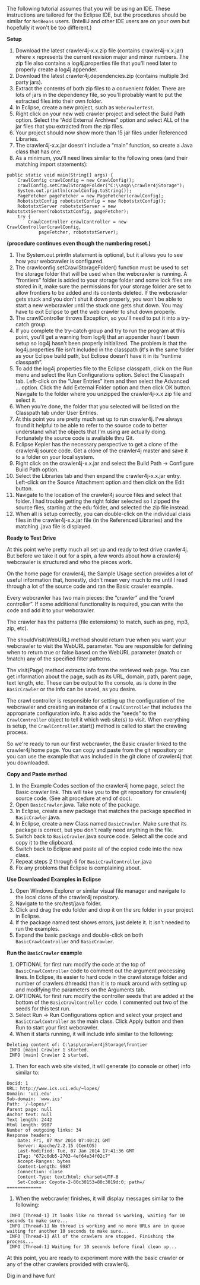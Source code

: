 The following tutorial assumes that you will be using an IDE. These instructions are tailored for the Eclipse IDE, but the procedures should be similar for `NetBeans` users. (IntelliJ and other IDE users are on your own but hopefully it won't be too different.)

**Setup**
  1. Download the latest crawler4j-x.x.zip file (contains crawler4j-x.x.jar) where x represents the current revision major and minor numbers. The zip file also contains a log4j.properties file that you'll need later to properly create a log4j appender.
  1. Download the latest crawler4j.dependencies.zip (contains multiple 3rd party jars).
  1. Extract the contents of both zip files to a convenient folder. There are lots of jars in the dependency file, so you'll probably want to put the extracted files into their own folder.
  1. In Eclipse, create a new project, such as `WebcrawlerTest`.
  1. Right click on your new web crawler project and select the Build Path option. Select the “Add External Archives” option and select ALL of the jar files that you extracted from the zip files.
  1. Your project should now show more than 15 jar files under Referenced Libraries.
  1. The crawler4j-x.x.jar doesn't include a “main” function, so create a Java class that has one.
  1. As a minimum, you'll need lines similar to the following ones (and their matching import statements):
```
public static void main(String[] args) {
	CrawlConfig crawlConfig = new CrawlConfig();
	crawlConfig.setCrawlStorageFolder("C:\\asp\\crawler4jStorage");
	System.out.println(crawlConfig.toString());
	PageFetcher pageFetcher = new PageFetcher(crawlConfig);
	RobotstxtConfig robotstxtConfig = new RobotstxtConfig();
	RobotstxtServer robotstxtServer = new RobotstxtServer(robotstxtConfig, pageFetcher);
	try {
		CrawlController crawlController = new CrawlController(crawlConfig,
			pageFetcher, robotstxtServer);
```

**(procedure continues even though the numbering reset.)**
  1. The System.out.println statement is optional, but it allows you to see how your webcrawler is configured.
  1. The crawlconfig.setCrawlStorageFolder() function must be used to set the storage folder that will be used when the webcrawler is running. A “frontiers” folder is added to your storage folder and some lock files are stored in it, make sure the permissions for your storage folder are set to allow frontiers to be added and its contents deleted. If the webcrawler gets stuck and you don't shut it down properly, you won't be able to start a new webcrawler until the stuck one gets shut down. You may have to exit Eclipse to get the web crawler to shut down properly.
  1. The crawlController throws Exception, so you'll need to put it into a try-catch group.
  1. If you complete the try-catch group and try to run the program at this point, you'll get a warning from log4j that an appender hasn't been setup so log4j hasn't been properly initialized. The problem is that the log4j.properties file isn't included in the classpath (it's in the same folder as your Eclipse build path, but Eclipse doesn't have it in its “runtime classpath”.
  1. To add the log4j.properties file to the Eclipse classpath, click on the Run menu and select the Run Configurations option. Select the Classpath tab. Left-click on the “User Entries” item and then select the Advanced … option. Click the Add External Folder option and then click OK button. Navigate to the folder where you unzipped the crawler4j-x.x zip file and select it.
  1. When you're done, the folder that you selected will be listed on the Classpath tab under User Entries.
  1. At this point you are pretty much set up to run crawler4j. I've always found it helpful to be able to refer to the source code to better understand what the objects that I'm using are actually doing. Fortunately the source code is available thru Git.
  1. Eclipse Kepler has the necessary perspective to get a clone of the crawler4j source code. Get a clone of the crawler4j master and save it to a folder on your local system.
  1. Right click on the crawler4j-x.x.jar and select the Build Path → Configure Build Path option.
  1. Select the Libraries tab and then expand the crawler4j-x.x.jar entry. Left-click on the Source Attachment option and then click on the Edit button.
  1. Navigate to the location of the crawler4j source files and select that folder. I had trouble getting the right folder selected so I zipped the source files, starting at the edu folder, and selected the zip file instead.
  1. When all is setup correctly, you can double-click on the individual class files in the crawler4j-x.x.jar file (in the Referenced Libraries) and the matching .java file is displayed.

**Ready to Test Drive**

At this point we're pretty much all set up and ready to test drive crawler4j. But before we take it out for a spin, a few words about how a crawler4j webcrawler is structured and who the pieces work.

On the home page for crawler4j, the Sample Usage section provides a lot of useful information that, honestly, didn't mean very much to me until I read through a lot of the source code and ran the Basic crawler example.

Every webcrawler has two main pieces: the “crawler” and the “crawl controller”. If some additional functionality is required, you can write the code and add it to your webcrawler.

The crawler has the patterns (file extensions) to match, such as png, mp3, zip, etc).

The shouldVisit(WebURL) method should return true when you want your webcrawler to visit the WebURL parameter. You are responsible for defining when to return true or false based on the  WebURL parameter (match or !match) any of the specified filter patterns.

The visit(Page) method extracts info from the retrieved web page. You can get information about the page, such as its URL, domain, path, parent page, text length, etc. These can be output to the console, as is done in the `BasicCrawler` or the info can be saved, as you desire.

The crawl controller is responsible for setting up the configuration of the webcrawler and creating an instance of a `CrawlController` that includes the appropriate configuration info. It also adds the “seeds” to the `CrawlController` object to tell it which web site(s) to visit. When everything is setup, the `CrawlController`.start() method is called to start the crawling process.

So we're ready to run our first webcrawler, the Basic crawler linked to the crawler4j home page. You can copy and paste from the git repository or you can use the example that was included in the git clone of crawler4j that you downloaded.

**Copy and Paste method**
  1. In the Example Codes section of the crawler4j home page, select the Basic crawler link. This will take you to the git repository for crawler4j source code. (See alt procedure at end of doc).
  1. Open `BasicCrawler`.java. Take note of the package.
  1. In Eclipse, create a new package that matches the package specified in `BasicCrawler`.java.
  1. In Eclipse, create a new Class named `BasicCrawler`. Make sure that its package is correct, but you don't really need anything in the file.
  1. Switch back to `BasicCrawler`.java source code. Select all the code and copy it to the clipboard.
  1. Switch back to Eclipse and paste all of the copied code into the new class.
  1. Repeat steps 2 through 6 for `BasicCrawlController`.java
  1. Fix any problems that Eclipse is complaining about.

**Use Downloaded Examples in Eclipse**
  1. Open Windows Explorer or similar visual file manager and navigate to the local clone of the crawler4j repository.
  1. Navigate to the src/test/java folder.
  1. Click and drag the edu folder and drop it on the src folder in your project in Eclipse.
  1. If the package named test shows errors, just delete it. It isn't needed to run the examples.
  1. Expand the basic package and double-click on both `BasicCrawlController` and `BasicCrawler`.

**Run the `BasicCrawler` example**
  1. OPTIONAL for first run: modify the code at the top of `BasicCrawlController` code to comment out the argument processing lines. In Eclipse, its easier to hard code in the crawl storage folder and number of crawlers (threads) than it is to muck around with setting up and modifying the parameters on the Arguments tab.
  1. OPTIONAL for first run: modify the controller seeds that are added at the bottom of the `BasicCrawlController` code. I commented out two of the seeds for this test run.
  1. Select Run → Run Configurations option and select your project and `BasicCrawlController` as the main class.  Click Apply button and then Run to start your first webcrawler.
  1. When it starts running, it will include info similar to the following:
```
Deleting content of: C:\asp\crawler4jStorage\frontier
 INFO [main] Crawler 1 started.
 INFO [main] Crawler 2 started.
```
  1. Then for each web site visited, it will generate (to console or other) info similar to:
```
Docid: 1
URL: http://www.ics.uci.edu/~lopes/
Domain: 'uci.edu'
Sub-domain: 'www.ics'
Path: '/~lopes/'
Parent page: null
Anchor text: null
Text length: 2442
Html length: 9987
Number of outgoing links: 34
Response headers:
	Date: Fri, 07 Mar 2014 07:40:21 GMT
	Server: Apache/2.2.15 (CentOS)
	Last-Modified: Tue, 07 Jan 2014 17:41:36 GMT
	ETag: "672c0db5-2703-4ef64e34f02c7"
	Accept-Ranges: bytes
	Content-Length: 9987
	Connection: close
	Content-Type: text/html; charset=UTF-8
	Set-Cookie: Coyote-2-80c30153=80c3019d:0; path=/
=============
```
  1. When the webcrawler finishes, it will display messages similar to the following:
```
 INFO [Thread-1] It looks like no thread is working, waiting for 10 seconds to make sure...
 INFO [Thread-1] No thread is working and no more URLs are in queue waiting for another 10 seconds to make sure...
 INFO [Thread-1] All of the crawlers are stopped. Finishing the process...
 INFO [Thread-1] Waiting for 10 seconds before final clean up...
```
At this point, you are ready to experiment more with the basic crawler or any of the other crawlers provided with crawler4j.

Dig in and have fun!
